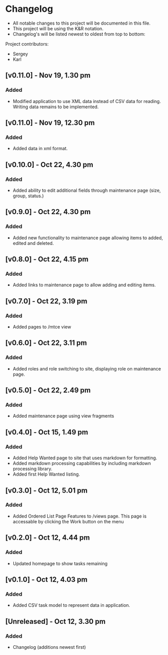 # Changelog
- All notable changes to this project will be documented in this file.
- This project will be using the K&R notation.
- Changelog's will be listed newest to oldest from top to bottom:

Project contributors:
- Sergey
- Karl


## [v0.11.0] - Nov 19, 1.30 pm
### Added
- Modified application to use XML data instead of CSV data for reading. Writing data remains to be implemented.

## [v0.11.0] - Nov 19, 12.30 pm
### Added
- Added data in xml format.

## [v0.10.0] - Oct 22, 4.30 pm
### Added
- Added ability to edit additional fields through maintenance page (size, group, status.)

## [v0.9.0] - Oct 22, 4.30 pm
### Added
- Added new functionality to maintenance page allowing items to added, edited and deleted.

## [v0.8.0] - Oct 22, 4.15 pm
### Added
- Added links to maintenance page to allow adding and editing items.

## [v0.7.0] - Oct 22, 3.19 pm
### Added
- Added pages to /mtce view

## [v0.6.0] - Oct 22, 3.11 pm
### Added
- Added roles and role switching to site, displaying role on maintenance page.

## [v0.5.0] - Oct 22, 2.49 pm
### Added
- Added maintenance page using view fragments

## [v0.4.0] - Oct 15, 1.49 pm
### Added
- Added Help Wanted page to site that uses markdown for formatting.
- Added markdown processing capabilities by including markdown processing library.
- Added first Help Wanted listing.

## [v0.3.0] - Oct 12, 5.01 pm
### Added
- Added Ordered List Page Features to /views page. This page is accessable by clicking the Work button
on the menu

## [v0.2.0] - Oct 12, 4.44 pm
### Added
- Updated homepage to show tasks remaining

## [v0.1.0] - Oct 12, 4.03 pm
### Added
- Added CSV task model to represent data in application.

## [Unreleased] - Oct 12, 3.30 pm
### Added
- Changelog (additions newest first)

